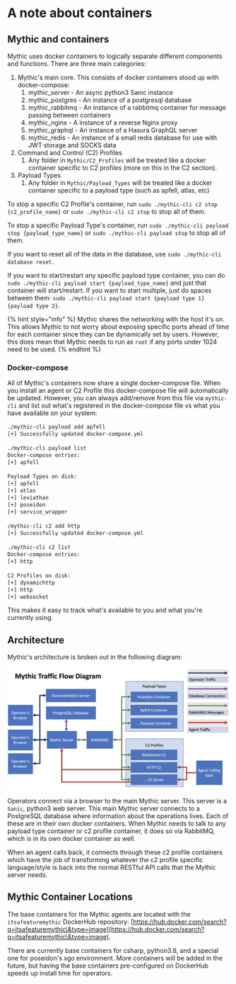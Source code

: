 # A note about containers

## Mythic and containers

Mythic uses docker containers to logically separate different components and functions. There are three main categories:

1. Mythic's main core. This consists of docker containers stood up with docker-compose:
   1. mythic\_server - An async python3 Sanic instance
   2. mythic\_postgres - An instance of a postgresql database
   3. mythic\_rabbitmq - An instance of a rabbitmq container for message passing between containers
   4. mythic\_nginx - A instance of a reverse Nginx proxy
   5. mythic\_graphql - An instance of a Hasura GraphQL server
   6. mythic\_redis - An instance of a small redis database for use with JWT storage and SOCKS data
2. Command and Control (C2) Profiles
   1. Any folder in `Mythic/C2_Profiles` will be treated like a docker container specific to C2 profiles (more on this in the C2 section).
3. Payload Types
   1. Any folder in `Mythic/Payload_Types` will be treated like a docker container specific to a payload type (such as apfell, atlas, etc)

To stop a specific C2 Profile's container, run `sudo ./mythic-cli c2 stop {c2_profile_name}` or `sudo ./mythic-cli c2 stop` to stop all of them.

To stop a specific Payload Type's container, run `sudo ./mythic-cli payload stop {payload_type_name}` or `sudo ./mythic-cli payload stop` to stop all of them.

If you want to reset all of the data in the database, use `sudo ./mythic-cli database reset`.

If you want to start/restart any specific payload type container, you can do `sudo ./mythic-cli payload start {payload_type_name}` and just that container will start/restart. If you want to start multiple, just do spaces between them: `sudo ./mythic-cli payload start {payload type 1} {payload type 2}`.

{% hint style="info" %}
Mythic shares the networking with the host it's on. This allows Mythic to not worry about exposing specific ports ahead of time for each container since they can be dynamically set by users. However, this does mean that Mythic needs to run as `root` if any ports under 1024 need to be used.
{% endhint %}

### Docker-compose

All of Mythic's containers now share a single docker-compose file. When you install an agent or C2 Profile this docker-compose file will automatically be updated. However, you can always add/remove from this file via `mythic-cli` and list out what's registered in the docker-compose file vs what you have available on your system:

```
./mythic-cli payload add apfell
[+] Successfully updated docker-compose.yml

./mythic-cli payload list
Docker-compose entries:
[+] apfell

Payload Types on disk:
[+] apfell
[+] atlas
[+] leviathan
[+] poseidon
[+] service_wrapper

/mythic-cli c2 add http
[+] Successfully updated docker-compose.yml

./mythic-cli c2 list
Docker-compose entries:
[+] http

C2 Profiles on disk:
[+] dynamichttp
[+] http
[+] websocket
```

This makes it easy to track what's available to you and what you're currently using.

## Architecture

Mythic's architecture is broken out in the following diagram:

![](<../.gitbook/assets/Screen Shot 2020-08-10 at 12.58.03 PM.png>)

Operators connect via a browser to the main Mythic server. This server is a `Sanic`, python3 web server. This main Mythic server connects to a PostgreSQL database where information about the operations lives. Each of these are in their own docker containers. When Mythic needs to talk to any payload type container or c2 profile container, it does so via RabbitMQ, which is in its own docker container as well.

When an agent calls back, it connects through these c2 profile containers which have the job of transforming whatever the c2 profile specific language/style is back into the normal RESTful API calls that the Mythic server needs.

## Mythic Container Locations

The base containers for the Mythic agents are located with the `itsafeaturemythic` DockerHub repository: [https://hub.docker.com/search?q=itsafeaturemythic\&type=image](https://hub.docker.com/search?q=itsafeaturemythic\&type=image).

There are currently base containers for csharp, python3.8, and a special one for poseidon's xgo environment. More containers will be added in the future, but having the base containers pre-configured on DockerHub speeds up install time for operators.

